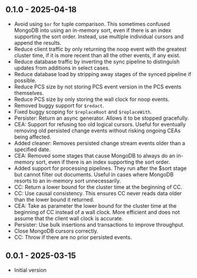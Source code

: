 ## 0.1.0 - 2025-04-18

- Avoid using `$or` for tuple comparison. This sometimes confused MongoDB into using an in-memory sort, even if there is an index supporting the sort order. Instead, use multiple individual cursors and append the results.
- Reduce client traffic by only returning the noop event with the greatest cluster time, if it is more recent than all the other events, if any exist.
- Reduce database traffic by inverting the sync pipeline to distinguish updates from additions in select cases.
- Reduce database load by stripping away stages of the synced pipeline if possible.
- Reduce PCS size by not storing PCS event version in the PCS events themselves.
- Reduce PCS size by only storing the wall clock for noop events.
- Removed buggy support for `$redact`.
- Fixed buggy scoping for `$replaceRoot` and `$replaceWith`.
- Persister: Return an async generator. Allows it to be stopped gracefully.
- CEA: Support for refusing too old logical cursors. Useful for eventually removing old persisted change events without risking ongoing CEAs being affected.
- Added cleaner: Removes persisted change stream events older than a specified date.
- CEA: Removed some stages that cause MongoDB to always do an in-memory sort, even if there is an index supporting the sort order.
- Added support for processing pipelines. They run after the $sort stage but cannot filter out documents. Useful in cases where MongoDB resorts to an in-memory sort unnecessarily.
- CC: Return a lower bound for the cluster time at the beginning of CC.
- CC: Use causal consistency. This ensures CC never reads data older than the lower bound it returned.
- CEA: Take as parameter the lower bound for the cluster time at the beginning of CC instead of a wall clock. More efficient and does not assume that the client wall clock is accurate.
- Persister: Use bulk insertions and transactions to improve throughput.
- Close MongoDB cursors correctly.
- CC: Throw if there are no prior persisted events.

## 0.0.1 - 2025-03-15

- Initial version

